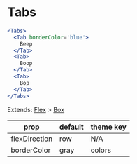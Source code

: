 # Tabs

```.jsx
<Tabs>
  <Tab borderColor='blue'>
    Beep
  </Tab>
  <Tab>
    Boop
  </Tab>
  <Tab>
    Bop
  </Tab>
</Tabs>

```



Extends: [Flex](/components/Flex) > [Box](/components/Box)

prop | default | theme key
---|---|---
flexDirection | row | N/A
borderColor | gray | colors